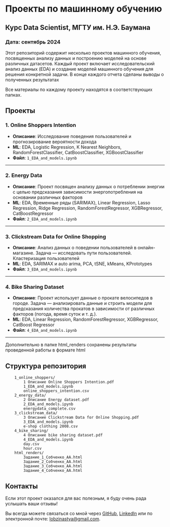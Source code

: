# Проекты по машинному обучению

## Курс Data Scientist, МГТУ им. Н.Э. Баумана

### Дата: сентябрь 2024
Этот репозиторий содержит несколько проектов машинного обучения, посвященных анализу данных и построению моделей на основе различных датасетов. Каждый проект включает исследовательский анализ данных (EDA) и создание моделей машинного обучения для решения конкретной задачи. В конце каждого отчета сделаны выводы о полученных результатах

Все материалы по каждому проекту находятся в соответствующих папках.

## Проекты

### 1. **Online Shoppers Intention**
- **Описание**: Исследование поведения пользователей и прогнозирование вероятности дохода
- **ML**: EDA, Logistic Regression, K Nearest Neighbors, RandomForestClassifier, CatBoostClassifier, XGBoostClassifier
- **Файл**: `1_EDA_and_models.ipynb`

---

### 2. **Energy Data**
- **Описание**: Проект посвящен анализу данных о потреблении энергии с целью предсказания  зависимости энергопотребления на основании различных факторов
- **ML**: EDA, Временные ряды (SARIMAX), Linear Regression, Lasso Regression, Ridge Regression, RandomForestRegressor, XGBRegressor, CatBoostRegressor 
- **Файл**: `2_EDA_and_models.ipynb`

---

### 3. **Clickstream Data for Online Shopping**
- **Описание**: Анализ данных о поведении пользователей в онлайн-магазине. Задача — исследовать пути пользователей. Кластеризация пользователей
- **ML**: EDA, SARIMAX и auto arima, PCA, tSNE, kMeans, KPrototypes
- **Файл**: `3_EDA_and_models.ipynb`

---

### 4. **Bike Sharing Dataset**
- **Описание**: Проект использует данные о прокате велосипедов в городе. Задача — анализировать данные и строить модели для предсказания количества прокатов в зависимости от различных факторов (погода, время суток и т. д.).
- **ML**: EDA, Linear Regression, RandomForestRegressor, XGBRegressor, CatBoost Regressor
- **Файл**: `4_EDA_and_models.ipynb`

---
Дополнительно в папке html_renders сохранены результаты проведенной работы в формате html


## Структура репозитория
```
    1_online_shoppers/
        1 Описание Online Shoppers Intention.pdf
        1_EDA_and_models.ipynb
        online_shoppers_intention.csv
    2_energy_data/
        2 Описание Energy dataset.pdf
        2_EDA_and_models.ipynb
        energydata_complete.csv
    3_clickstream_data/
        3 Описание Clickstream Data for Online Shopping.pdf
        3_EDA_and_models.ipynb
        e-shop clothing 2008.csv
    4_bike_sharing/
        4 Описание bike sharing dataset.pdf
        4_EDA_and_models.ipynb
        day.csv
        hour.csv
    html_renders/
        Задание_1_Собченко_АА.html
        Задание_2_Собченко_АА.html
        Задание_3_Собченко_АА.html
        Задание_4_Собченко_АА.html
```

## Контакты
Если этот проект оказался для вас полезным, я буду очень рада услышать ваши отзывы! 

Вы всегда можете связаться со мной через  [GitHub](https://github.com/Lobzinastya), [LinkedIn](https://www.linkedin.com/in/anastasiia-sobchenko) или по электронной почте: lobzinastya@gmail.com.
